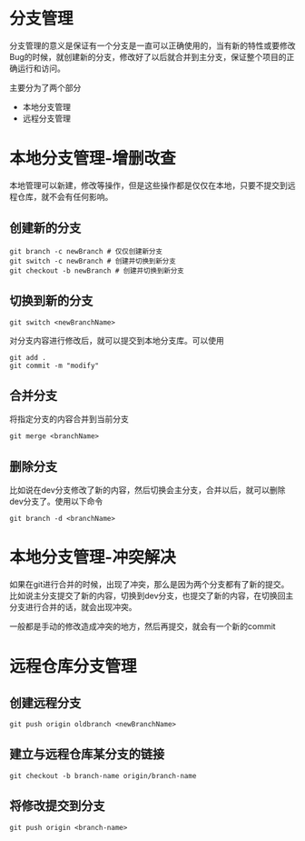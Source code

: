 # 分支管理
分支管理的意义是保证有一个分支是一直可以正确使用的，当有新的特性或要修改Bug的时候，就创建新的分支，修改好了以后就合并到主分支，保证整个项目的正确运行和访问。

主要分为了两个部分
+ 本地分支管理
+ 远程分支管理

# 本地分支管理-增删改查
本地管理可以新建，修改等操作，但是这些操作都是仅仅在本地，只要不提交到远程仓库，就不会有任何影响。
## 创建新的分支
```
git branch -c newBranch # 仅仅创建新分支
git switch -c newBranch # 创建并切换到新分支
git checkout -b newBranch # 创建并切换到新分支
```
## 切换到新的分支
```
git switch <newBranchName>
```
对分支内容进行修改后，就可以提交到本地分支库。可以使用
```
git add .
git commit -m "modify"
```
## 合并分支
将指定分支的内容合并到当前分支
```
git merge <branchName> 
```

## 删除分支
比如说在dev分支修改了新的内容，然后切换会主分支，合并以后，就可以删除dev分支了。使用以下命令
```
git branch -d <branchName>
```
# 本地分支管理-冲突解决
如果在git进行合并的时候，出现了冲突，那么是因为两个分支都有了新的提交。比如说主分支提交了新的内容，切换到dev分支，也提交了新的内容，在切换回主分支进行合并的话，就会出现冲突。

一般都是手动的修改造成冲突的地方，然后再提交，就会有一个新的commit

# 远程仓库分支管理
## 创建远程分支
```
git push origin oldbranch <newBranchName>
```
## 建立与远程仓库某分支的链接
```
git checkout -b branch-name origin/branch-name
```
## 将修改提交到分支
```
git push origin <branch-name>
```
